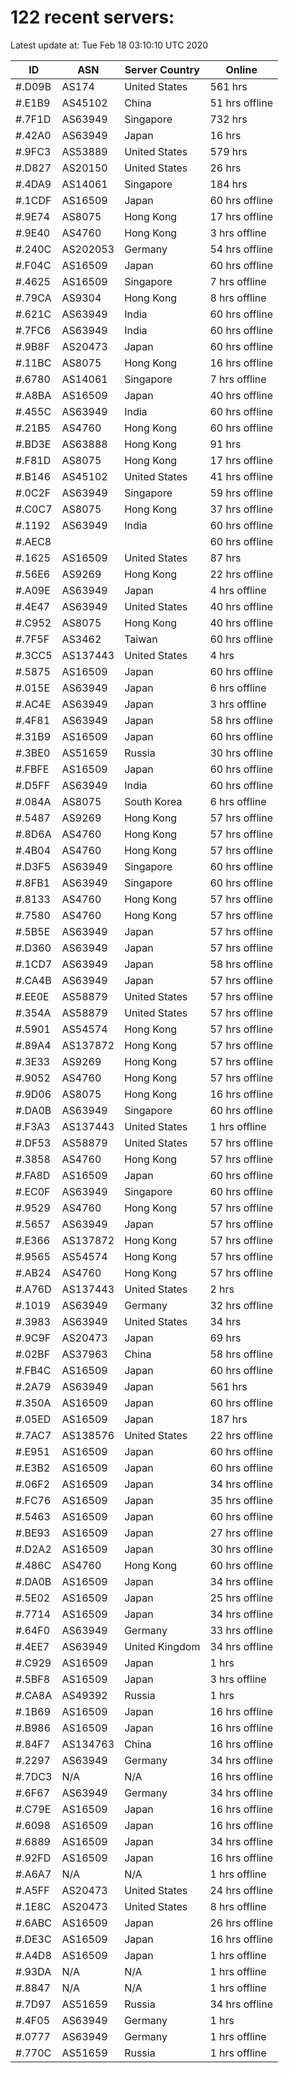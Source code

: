 # 122 recent servers:

Latest update at: Tue Feb 18 03:10:10 UTC 2020

| ID | ASN | Server Country | Online |
| -- | --- | -------------- | ------ |
| #.D09B | AS174 | United States | 561 hrs |
| #.E1B9 | AS45102 | China | 51 hrs offline |
| #.7F1D | AS63949 | Singapore | 732 hrs |
| #.42A0 | AS63949 | Japan | 16 hrs |
| #.9FC3 | AS53889 | United States | 579 hrs |
| #.D827 | AS20150 | United States | 26 hrs |
| #.4DA9 | AS14061 | Singapore | 184 hrs |
| #.1CDF | AS16509 | Japan | 60 hrs offline |
| #.9E74 | AS8075 | Hong Kong | 17 hrs offline |
| #.9E40 | AS4760 | Hong Kong | 3 hrs offline |
| #.240C | AS202053 | Germany | 54 hrs offline |
| #.F04C | AS16509 | Japan | 60 hrs offline |
| #.4625 | AS16509 | Singapore | 7 hrs offline |
| #.79CA | AS9304 | Hong Kong | 8 hrs offline |
| #.621C | AS63949 | India | 60 hrs offline |
| #.7FC6 | AS63949 | India | 60 hrs offline |
| #.9B8F | AS20473 | Japan | 60 hrs offline |
| #.11BC | AS8075 | Hong Kong | 16 hrs offline |
| #.6780 | AS14061 | Singapore | 7 hrs offline |
| #.A8BA | AS16509 | Japan | 40 hrs offline |
| #.455C | AS63949 | India | 60 hrs offline |
| #.21B5 | AS4760 | Hong Kong | 60 hrs offline |
| #.BD3E | AS63888 | Hong Kong | 91 hrs |
| #.F81D | AS8075 | Hong Kong | 17 hrs offline |
| #.B146 | AS45102 | United States | 41 hrs offline |
| #.0C2F | AS63949 | Singapore | 59 hrs offline |
| #.C0C7 | AS8075 | Hong Kong | 37 hrs offline |
| #.1192 | AS63949 | India | 60 hrs offline |
| #.AEC8 |  |  | 60 hrs offline |
| #.1625 | AS16509 | United States | 87 hrs |
| #.56E6 | AS9269 | Hong Kong | 22 hrs offline |
| #.A09E | AS63949 | Japan | 4 hrs offline |
| #.4E47 | AS63949 | United States | 40 hrs offline |
| #.C952 | AS8075 | Hong Kong | 40 hrs offline |
| #.7F5F | AS3462 | Taiwan | 60 hrs offline |
| #.3CC5 | AS137443 | United States | 4 hrs |
| #.5875 | AS16509 | Japan | 60 hrs offline |
| #.015E | AS63949 | Japan | 6 hrs offline |
| #.AC4E | AS63949 | Japan | 3 hrs offline |
| #.4F81 | AS63949 | Japan | 58 hrs offline |
| #.31B9 | AS16509 | Japan | 60 hrs offline |
| #.3BE0 | AS51659 | Russia | 30 hrs offline |
| #.FBFE | AS16509 | Japan | 60 hrs offline |
| #.D5FF | AS63949 | India | 60 hrs offline |
| #.084A | AS8075 | South Korea | 6 hrs offline |
| #.5487 | AS9269 | Hong Kong | 57 hrs offline |
| #.8D6A | AS4760 | Hong Kong | 57 hrs offline |
| #.4B04 | AS4760 | Hong Kong | 57 hrs offline |
| #.D3F5 | AS63949 | Singapore | 60 hrs offline |
| #.8FB1 | AS63949 | Singapore | 60 hrs offline |
| #.8133 | AS4760 | Hong Kong | 57 hrs offline |
| #.7580 | AS4760 | Hong Kong | 57 hrs offline |
| #.5B5E | AS63949 | Japan | 57 hrs offline |
| #.D360 | AS63949 | Japan | 57 hrs offline |
| #.1CD7 | AS63949 | Japan | 58 hrs offline |
| #.CA4B | AS63949 | Japan | 57 hrs offline |
| #.EE0E | AS58879 | United States | 57 hrs offline |
| #.354A | AS58879 | United States | 57 hrs offline |
| #.5901 | AS54574 | Hong Kong | 57 hrs offline |
| #.89A4 | AS137872 | Hong Kong | 57 hrs offline |
| #.3E33 | AS9269 | Hong Kong | 57 hrs offline |
| #.9052 | AS4760 | Hong Kong | 57 hrs offline |
| #.9D06 | AS8075 | Hong Kong | 16 hrs offline |
| #.DA0B | AS63949 | Singapore | 60 hrs offline |
| #.F3A3 | AS137443 | United States | 1 hrs offline |
| #.DF53 | AS58879 | United States | 57 hrs offline |
| #.3858 | AS4760 | Hong Kong | 57 hrs offline |
| #.FA8D | AS16509 | Japan | 60 hrs offline |
| #.EC0F | AS63949 | Singapore | 60 hrs offline |
| #.9529 | AS4760 | Hong Kong | 57 hrs offline |
| #.5657 | AS63949 | Japan | 57 hrs offline |
| #.E366 | AS137872 | Hong Kong | 57 hrs offline |
| #.9565 | AS54574 | Hong Kong | 57 hrs offline |
| #.AB24 | AS4760 | Hong Kong | 57 hrs offline |
| #.A76D | AS137443 | United States | 2 hrs |
| #.1019 | AS63949 | Germany | 32 hrs offline |
| #.3983 | AS63949 | United States | 34 hrs |
| #.9C9F | AS20473 | Japan | 69 hrs |
| #.02BF | AS37963 | China | 58 hrs offline |
| #.FB4C | AS16509 | Japan | 60 hrs offline |
| #.2A79 | AS63949 | Japan | 561 hrs |
| #.350A | AS16509 | Japan | 60 hrs offline |
| #.05ED | AS16509 | Japan | 187 hrs |
| #.7AC7 | AS138576 | United States | 22 hrs offline |
| #.E951 | AS16509 | Japan | 60 hrs offline |
| #.E3B2 | AS16509 | Japan | 60 hrs offline |
| #.06F2 | AS16509 | Japan | 34 hrs offline |
| #.FC76 | AS16509 | Japan | 35 hrs offline |
| #.5463 | AS16509 | Japan | 60 hrs offline |
| #.BE93 | AS16509 | Japan | 27 hrs offline |
| #.D2A2 | AS16509 | Japan | 30 hrs offline |
| #.486C | AS4760 | Hong Kong | 60 hrs offline |
| #.DA0B | AS16509 | Japan | 34 hrs offline |
| #.5E02 | AS16509 | Japan | 25 hrs offline |
| #.7714 | AS16509 | Japan | 34 hrs offline |
| #.64F0 | AS63949 | Germany | 33 hrs offline |
| #.4EE7 | AS63949 | United Kingdom | 34 hrs offline |
| #.C929 | AS16509 | Japan | 1 hrs |
| #.5BF8 | AS16509 | Japan | 3 hrs offline |
| #.CA8A | AS49392 | Russia | 1 hrs |
| #.1B69 | AS16509 | Japan | 16 hrs offline |
| #.B986 | AS16509 | Japan | 16 hrs offline |
| #.84F7 | AS134763 | China | 16 hrs offline |
| #.2297 | AS63949 | Germany | 34 hrs offline |
| #.7DC3 | N/A | N/A | 16 hrs offline |
| #.6F67 | AS63949 | Germany | 34 hrs offline |
| #.C79E | AS16509 | Japan | 16 hrs offline |
| #.6098 | AS16509 | Japan | 16 hrs offline |
| #.6889 | AS16509 | Japan | 34 hrs offline |
| #.92FD | AS16509 | Japan | 16 hrs offline |
| #.A6A7 | N/A | N/A | 1 hrs offline |
| #.A5FF | AS20473 | United States | 24 hrs offline |
| #.1E8C | AS20473 | United States | 8 hrs offline |
| #.6ABC | AS16509 | Japan | 26 hrs offline |
| #.DE3C | AS16509 | Japan | 16 hrs offline |
| #.A4D8 | AS16509 | Japan | 1 hrs offline |
| #.93DA | N/A | N/A | 1 hrs offline |
| #.8847 | N/A | N/A | 1 hrs offline |
| #.7D97 | AS51659 | Russia | 34 hrs offline |
| #.4F05 | AS63949 | Germany | 1 hrs |
| #.0777 | AS63949 | Germany | 1 hrs offline |
| #.770C | AS51659 | Russia | 1 hrs offline |

